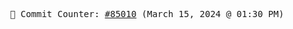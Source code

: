 <p align="center">
    <samp>
        📮 Commit Counter: <a href="https://github.com/Javascript-void0/Javascript-void0/commits/main">#85010</a> (March 15, 2024 @ 01:30 PM)
    </samp>
</p>